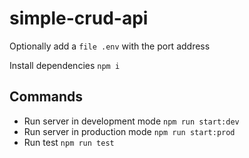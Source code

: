 # simple-crud-api

Optionally add a `file .env` with the port address

Install  dependencies `npm i`

## Commands
- Run server in development mode `npm run start:dev`
- Run server in production mode `npm run start:prod`
- Run test `npm run test`
